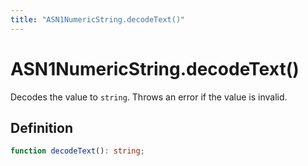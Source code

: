 ```yaml
---
title: "ASN1NumericString.decodeText()"
---
```


# ASN1NumericString.decodeText()

Decodes the value to `string`. Throws an error if the value is invalid.

## Definition

```ts
function decodeText(): string;
```
